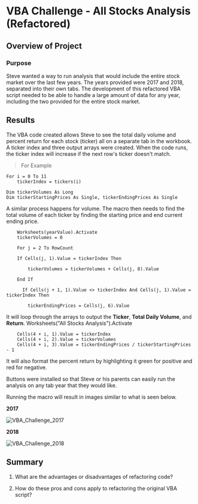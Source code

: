 # VBA Challenge - All Stocks Analysis (Refactored)

## Overview of Project

### Purpose
Steve wanted a way to run analysis that would include the entire stock market over the last few years. The years provided were 2017 and 2018, separated into their own tabs. The development of this refactored VBA script needed to be able to handle a large amount of data for any year, including the two provided for the entire stock market.

## Results
The VBA code created allows Steve to see the total daily volume and percent return for each stock (ticker) all on a separate tab in the workbook. A ticker index and three output arrays were created. When the code runs, the ticker index will increase if the next row's ticker doesn't match.

>For Example

    For i = 0 To 11
        tickerIndex = tickers(i)

    Dim tickerVolumes As Long
    Dim tickerStartingPrices As Single, tickerEndingPrices As Single
 
A similar process happens for volume. The macro then needs to find the total volume of each ticker by finding the starting price and end current ending price. 

        Worksheets(yearValue).Activate
        tickerVolumes = 0

        For j = 2 To RowCount
    
        If Cells(j, 1).Value = tickerIndex Then

            tickerVolumes = tickerVolumes + Cells(j, 8).Value
            
        End If
        
          If Cells(j + 1, 1).Value <> tickerIndex And Cells(j, 1).Value = tickerIndex Then

            tickerEndingPrices = Cells(j, 6).Value


It will loop through the arrays to output the **Ticker**, **Total Daily Volume**, and **Return**. 
        Worksheets("All Stocks Analysis").Activate
        
        Cells(4 + i, 1).Value = tickerIndex
        Cells(4 + i, 2).Value = tickerVolumes
        Cells(4 + i, 3).Value = tickerEndingPrices / tickerStartingPrices - 1


It will also format the percent return by highlighting it green for positive and red for negative.


Buttons were installed so that Steve or his parents can easily run the analysis on any tab year that they would like.

Running the macro will result in images similar to what is seen below.

**2017**

![VBA_Challenge_2017](https://user-images.githubusercontent.com/90485451/136884848-0533865c-c543-4037-8654-952b86b226c0.png)



**2018**

![VBA_Challenge_2018](https://user-images.githubusercontent.com/90485451/136884808-4cf3f2ff-10d9-405e-b2dc-3046661fc92c.png)



## Summary

1. What are the advantages or disadvantages of refactoring code?

2. How do these pros and cons apply to refactoring the original VBA script?
